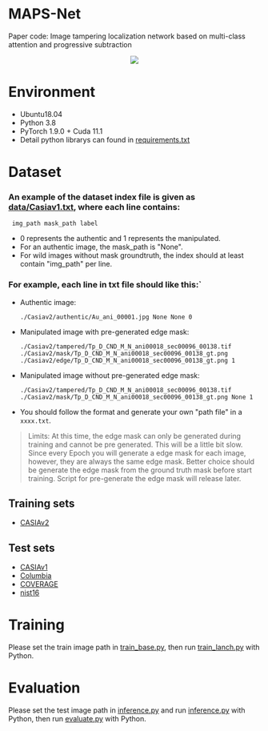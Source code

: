 # MAPS-Net
Paper code: Image tampering localization network based on multi-class attention and progressive subtraction
<div align="center">
  <img src="https://github.com/dklive1999/MAPS-Net/blob/main/img/MAPS-Net.jpg">
</div>


# Environment

- Ubuntu18.04
- Python 3.8
- PyTorch  1.9.0 + Cuda  11.1
- Detail python librarys can found in [requirements.txt](./requirements.txt)

# Dataset

### An example of the dataset index file is given as  [data/Casiav1.txt](./data/Casiav1.txt), where each line contains:

```
 img_path mask_path label
```

- 0 represents the authentic and 1 represents the manipulated.
- For an authentic image, the mask_path is "None".
- For wild images without mask groundtruth, the index should at least contain "img_path" per line.

### For example, each line in txt file should like this:`

  - Authentic image:

    ```
    ./Casiav2/authentic/Au_ani_00001.jpg None None 0
    ```

  - Manipulated image with pre-generated edge mask: 

    ```
    ./Casiav2/tampered/Tp_D_CND_M_N_ani00018_sec00096_00138.tif ./Casiav2/mask/Tp_D_CND_M_N_ani00018_sec00096_00138_gt.png ./Casiav2/edge/Tp_D_CND_M_N_ani00018_sec00096_00138_gt.png 1
    ```

  - Manipulated image without pre-generated edge mask: 

    ```
    ./Casiav2/tampered/Tp_D_CND_M_N_ani00018_sec00096_00138.tif ./Casiav2/mask/Tp_D_CND_M_N_ani00018_sec00096_00138_gt.png None 1
    ```

  - You should follow the format and generate your own "path file" in a `xxxx.txt`.

> Limits: At this time, the edge mask can only be generated during training and cannot be pre generated.   This will be a little bit slow. Since every Epoch you will generate a edge mask for each image, however, they are always the same edge mask. Better choice should be generate the edge mask from the ground truth mask before start training. Script for pre-generate the edge mask will release later.

## Training sets

- [CASIAv2](./data/mydata.txt)

## Test sets

- [CASIAv1](./data/Casiav1.txt)
- [Columbia](./data/Columbia.txt)
- [COVERAGE](./data/COVERAGE.txt)
- [nist16](./data/nist16.txt)

# Training

Please set the train image path in [train_base.py](train_base.py), then run [train_lanch.py](train_launch.py) with Python.

# Evaluation

Please set the test image path in [inference.py](inference.py) and  run [inference.py](inference.py) with Python, then run [evaluate.py](evaluate.py) with Python.
